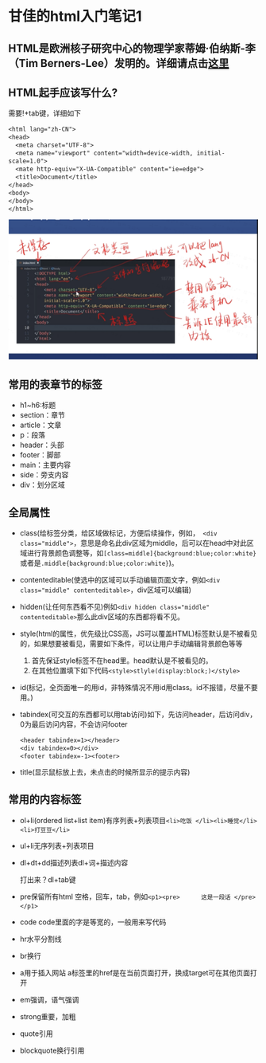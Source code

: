 # 甘佳的html入门笔记1

## HTML是欧洲核子研究中心的物理学家蒂姆·伯纳斯-李（Tim Berners-Lee）发明的。详细请点击[这里](https://wangdoc.com/html/intro.html)

## HTML起手应该写什么?
  
  需要!+tab键，详细如下
  ``` <!DOCTYPE html>
<html lang="zh-CN">
<head>
    <meta charset="UTF-8">
    <meta name="viewport" content="width=device-width, initial-scale=1.0">
    <mate http-equiv="X-UA-Compatible" content="ie=edge">
    <title>Document</title>
</head>
<body>   
</body>
</html>
```
![html起手式](html起手式.png)
## 常用的表章节的标签
* h1~h6:标题
* section：章节
* article：文章
* p：段落
* header：头部
* footer：脚部
* main：主要内容
* side：旁支内容
* div：划分区域
## 全局属性
* class(给标签分类，给区域做标记，方便后续操作，例如，``` <div class="middle">```，意思是命名此div区域为middle，后可以在head中对此区域进行背景颜色调整等，如```[class=middle]{background:blue;color:white}```或者是```.middle{background:blue;color:white}```)。
* contenteditable(使选中的区域可以手动编辑页面文字，例如```<div class="middle" contenteditable>```，div区域可以编辑)
* hidden(让任何东西看不见)例如```<div hidden class="middle" contenteditable>```那么此div区域的东西都将看不见。
* style(html的属性，优先级比CSS高，JS可以覆盖HTML)标签默认是不被看见的，如果想要被看见，需要如下条件，可以让用户手动编辑背景颜色等等
  
  1. 首先保证style标签不在head里。head默认是不被看见的。
  2.  在其他位置填下如下代码```<style>stlyle(display:block;)</style>```
* id(标记，全页面唯一的用id，非特殊情况不用id用class。id不报错，尽量不要用。)
* tabindex(可交互的东西都可以用tab访问)如下，先访问header，后访问div，0为最后访问内容，不会访问footer 
  ```
  <header tabindex=1></header>
  <div tabindex=0></div>
  <footer tabindex=-1><footer>
  ```
* title(显示鼠标放上去，未点击的时候所显示的提示内容)
## 常用的内容标签
* ol+li(ordered list+list item)有序列表+列表项目```<li>吃饭 </li><li>睡觉</li><li>打豆豆</li>```
* ul+li无序列表+列表项目
* dl+dt+dd描述列表dl+词+描述内容
  
  打出来？dl+tab键
* pre保留所有html 空格，回车，tab，例如```<p1><pre>      这是一段话 </pre></p1>```
* code code里面的字是等宽的，一般用来写代码
* hr水平分割线
* br换行
* a用于插入网站 a标签里的href是在当前页面打开，换成target可在其他页面打开
* em强调，语气强调
* strong重要，加粗
* quote引用
* blockquote换行引用